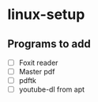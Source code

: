 # linux-setup

## Programs to add

- [ ] Foxit reader
- [ ] Master pdf
- [ ] pdftk
- [ ] youtube-dl from apt
